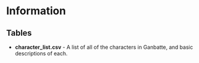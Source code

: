 # Information

## Tables
- **character_list.csv** - A list of all of the characters in Ganbatte, and basic descriptions of each.
